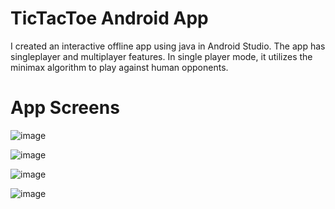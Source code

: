 # TicTacToe Android App
I created an interactive offline app using java in Android Studio.
The app has singleplayer and multiplayer features. In single player mode, it utilizes the minimax algorithm to play against human opponents.

# App Screens

![image](https://user-images.githubusercontent.com/99619068/214796929-170799d1-b02c-415e-b0e2-cc17fbcc8b2e.png)

![image](https://user-images.githubusercontent.com/99619068/214797066-226f3b4b-12a8-4259-b7f4-c15b97db427d.png)

![image](https://user-images.githubusercontent.com/99619068/214797363-8a05e757-129a-4fdc-96a5-a8fb61c3fa24.png)

![image](https://user-images.githubusercontent.com/99619068/214797436-92f26d3c-afe1-4f41-9bf5-2ade07284498.png)


